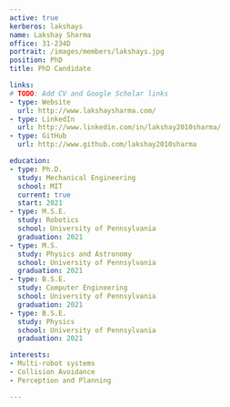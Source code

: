 ```yaml
---
active: true
kerberos: lakshays
name: Lakshay Sharma
office: 31-234D
portrait: /images/members/lakshays.jpg
position: PhD
title: PhD Candidate

links:
# TODO: Add CV and Google Scholar links
- type: Website
  url: http://www.lakshaysharma.com/
- type: LinkedIn
  url: http://www.linkedin.com/in/lakshay2010sharma/
- type: GitHub
  url: http://www.github.com/lakshay2010sharma

education:
- type: Ph.D.
  study: Mechanical Engineering
  school: MIT
  current: true
  start: 2021
- type: M.S.E.
  study: Robotics
  school: University of Pennsylvania
  graduation: 2021
- type: M.S.
  study: Physics and Astronomy
  school: University of Pennsylvania
  graduation: 2021
- type: B.S.E.
  study: Computer Engineering
  school: University of Pennsylvania
  graduation: 2021
- type: B.S.E.
  study: Physics
  school: University of Pennsylvania
  graduation: 2021

interests:
- Multi-robot systems
- Collision Avoidance
- Perception and Planning

--- 
```

